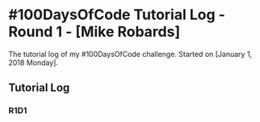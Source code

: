 # #100DaysOfCode Tutorial Log - Round 1 - [Mike Robards]

The tutorial log of my #100DaysOfCode challenge. Started on [January 1, 2018 Monday].

## Tutorial Log

### R1D1 
